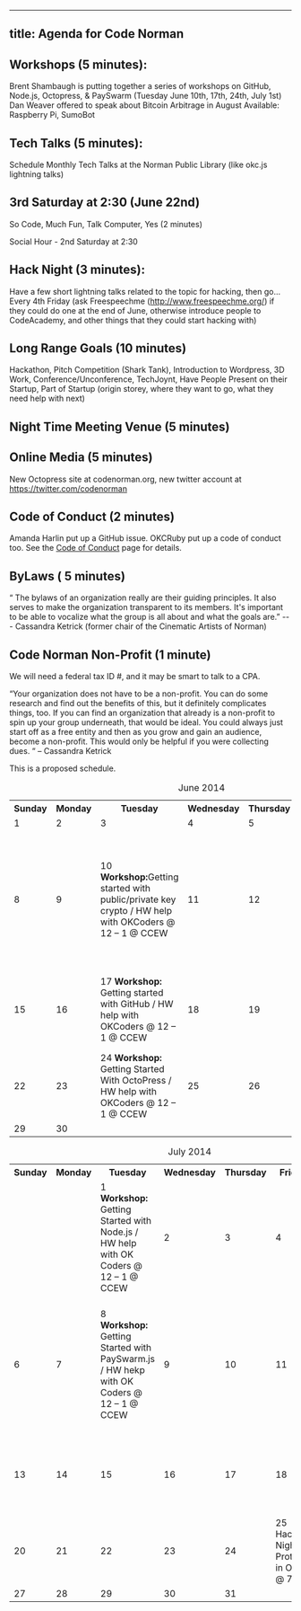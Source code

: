 ----
title: Agenda for Code Norman
---

## Workshops (5 minutes): 
Brent Shambaugh is putting together a series of workshops on GitHub, Node.js, Octopress, & PaySwarm (Tuesday June 10th, 17th, 24th, July 1st)
Dan Weaver offered to speak about Bitcoin Arbitrage in August
Available: Raspberry Pi, SumoBot

## Tech Talks (5 minutes):

Schedule Monthly Tech Talks at the Norman Public Library (like okc.js lightning talks)
## 3rd Saturday at 2:30 (June 22nd)

So Code, Much Fun, Talk Computer, Yes (2 minutes)

Social Hour - 2nd Saturday at 2:30

## Hack Night (3 minutes):

Have a few short lightning talks related to the topic for hacking, then go...
Every 4th Friday (ask Freespeechme (http://www.freespeechme.org/) if they could do one at the end of June, otherwise introduce people to CodeAcademy, and other things that they could start hacking with)

## Long Range Goals (10 minutes)

Hackathon, Pitch Competition (Shark Tank), Introduction to Wordpress, 3D Work, Conference/Unconference, TechJoynt, Have People Present on their Startup, Part of Startup (origin storey, where they want to go, what they need help with next)

## Night Time Meeting Venue (5 minutes)

## Online Media (5 minutes)

New Octopress site at codenorman.org, new twitter account at https://twitter.com/codenorman

## Code of Conduct (2 minutes)

Amanda Harlin put up a GitHub issue. OKCRuby put up a code of conduct too.
See the [Code of Conduct](/code_of_conduct.md) page for details.

## ByLaws ( 5 minutes)

“
The bylaws of an organization really are their guiding principles. It also serves to make the organization transparent to its members. It's important to be able to vocalize what the group is all about and what the goals are.”
--- Cassandra Ketrick (former chair of the Cinematic Artists of Norman)

## Code Norman Non-Profit (1 minute)

We will need a federal tax ID #, and it may be smart to talk to a CPA.

“Your organization does not have to be a non-profit. You can do some research and find out the benefits of this, but it definitely complicates things, too. If you can find an organization that already is a non-profit to spin up your group underneath, that would be ideal. You could always just start off as a free entity and then as you grow and gain an audience, become a non-profit. This would only be helpful if you were collecting dues. “ – Cassandra Ketrick

This is a proposed schedule.

<table>
<caption>June 2014</caption>
<tr>
  <th>Sunday</th>
  <th>Monday</th>
  <th>Tuesday</th>
  <th>Wednesday</th>
  <th>Thursday</th>
  <th>Friday</th>
  <th>Saturday</th>
</tr>
<tr>
  <td>1</td>
  <td>2</td>
  <td>3</td>
  <td>4</td>
  <td>5</td>
  <td>6</td>
  <td>7</td>
</tr>
<tr>
  <td>8</td>
  <td>9</td>
  <td>10 <strong>Workshop:</strong>Getting started with public/private key crypto / HW help with OKCoders @ 12 – 1 @ CCEW</td>
  <td>11</td>
  <td>12</td>
  <td>13</td>
  <td>14 So Code, Much Fun, Talk Computer, Yes @ 2:30
  - Restaurant or Bar / HW Help with OKCoders</td>
</tr>
<tr>
  <td>15</td>
  <td>16</td>
  <td>17 <strong>Workshop:</strong>
  Getting started with GitHub / HW help with OKCoders
  @ 12 – 1 @ CCEW</td>
  <td>18</td>
  <td>19</td>
  <td>20</td>
  <td>21 Norman Tech Talks @ Norman Public Library @ 2:30</td>
</tr>
<tr>
  <td>22</td>
  <td>23</td>
  <td>24 <strong>Workshop:</strong>
  Getting Started With OctoPress / HW help with OKCoders
  @ 12 – 1 @ CCEW</td>
  <td>25</td>
  <td>26</td>
  <td>27 Hack Night
  @ Prototek in OKC @ 7PM</td>
  <td>28</td>
</tr>
<tr>
  <td>29</td>
  <td>30</td>
</tr>
</table>


<table>
<caption>July 2014</caption>
<tr>
  <th>Sunday</th>
  <th>Monday</th>
  <th>Tuesday</th>
  <th>Wednesday</th>
  <th>Thursday</th>
  <th>Friday</th>
  <th>Saturday</th>
</tr>
<tr>
  <td></td>
  <td></td>
  <td>1 <strong>Workshop:</strong>
  Getting Started with Node.js / HW help with OK Coders
  @ 12 – 1 @ CCEW</td>
  <td>2</td>
  <td>3</td>
  <td>4</td>
  <td>5</td>
</tr>
<tr>
  <td>6</td>
  <td>7</td>
  <td>8 <strong>Workshop:</strong>
  Getting Started with PaySwarm.js / HW hekp with OK Coders
  @ 12 – 1 @ CCEW</td>
  <td>9</td>
  <td>10</td>
  <td>11</td>
  <td>12 So Code, Much Fun, Talk Computer, Yes @ 2:30
  - Restaurant or Bar / HW Help with OK Coders</td>
</tr>
<tr>
  <td>13</td>
  <td>14</td>
  <td>15</td>
  <td>16</td>
  <td>17</td>
  <td>18</td>
  <td>19 Norman Tech Talks @ Norman Public Library @ 2:30</td>
</tr>
<tr>
  <td>20</td>
  <td>21</td>
  <td>22</td>
  <td>23</td>
  <td>24</td>
  <td>25 Hack Night
  @ Prototek in OKC @ 7PM</td>
  <td>26</td>
</tr>
<tr>
  <td>27</td>
  <td>28</td>
  <td>29</td>
  <td>30</td>
  <td>31</td>
</tr>
</table>
